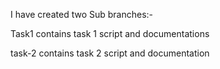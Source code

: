 I have created two Sub branches:-

Task1 contains task 1 script and documentations 

task-2 contains task 2 script and documentation
